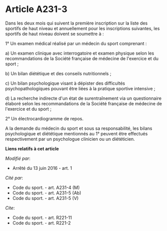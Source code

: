 # Article A231-3

Dans les deux mois qui suivent la première inscription sur la liste des sportifs de haut niveau et annuellement pour les
inscriptions suivantes, les sportifs de haut niveau doivent se soumettre à : 

1° Un examen médical réalisé par un médecin du sport comprenant : 

a) Un examen clinique avec interrogatoire et examen physique selon les recommandations de la Société française de médecine de
l'exercice et du sport ; 

b) Un bilan diététique et des conseils nutritionnels ; 

c) Un bilan psychologique visant à dépister des difficultés psychopathologiques pouvant être liées à la pratique sportive
intensive ; 

d) La recherche indirecte d'un état de surentraînement via un questionnaire élaboré selon les recommandations de la Société
française de médecine de l'exercice et du sport ; 

2° Un électrocardiogramme de repos. 

A la demande du médecin du sport et sous sa responsabilité, les bilans psychologique et diététique mentionnés au 1° peuvent
être effectués respectivement par un psychologue clinicien ou un diététicien.

**Liens relatifs à cet article**

_Modifié par_:

  - Arrêté du 13 juin 2016 - art. 1

_Cité par_:

  - Code du sport. - art. A231-4 (M)
  - Code du sport. - art. A231-5 (Ab)
  - Code du sport. - art. A231-5 (V)

_Cite_:

  - Code du sport. - art. R221-11
  - Code du sport. - art. R221-2
